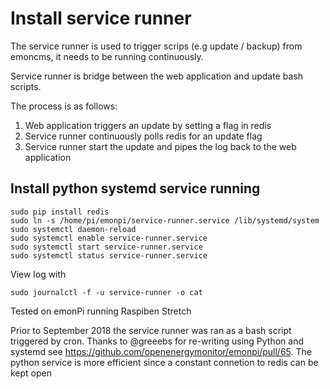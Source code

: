 # Install service runner 

The service runner is used to trigger scrips (e.g update / backup) from emoncms, it needs to be running continuously. 

Service runner is  bridge between the web application and update bash scripts.

The process is as follows:

1. Web application triggers an update by setting a flag in redis
2. Service runner continuously polls redis for an update flag
3. Service runner start the update and pipes the log back to the web application

## Install python systemd service running 

```
sudo pip install redis
sudo ln -s /home/pi/emonpi/service-runner.service /lib/systemd/system
sudo systemctl daemon-reload
sudo systemctl enable service-runner.service
sudo systemctl start service-runner.service
sudo systemctl status service-runner.service
```

View log with 

`sudo journalctl -f -u service-runner -o cat`

Tested on emonPi running Raspiben Stretch

Prior to September 2018 the service runner was ran as a bash script triggered by cron. Thanks to @greeebs for re-writing using Python and systemd see https://github.com/openenergymonitor/emonpi/pull/65. The python service is more efficient since a constant connetion to redis can be kept open
